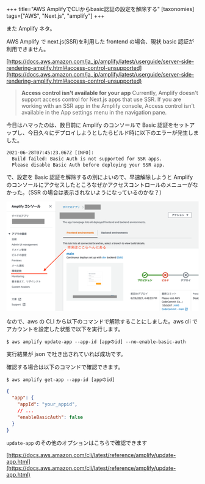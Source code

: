 +++
title="AWS AmplifyでCLIからbasic認証の設定を解除する"
[taxonomies]
tags=["AWS", "Next.js", "amplify"]
+++

また Amplify ネタ。

AWS Amplify で next.js(SSR)を利用した frontend の場合、現状 basic 認証が利用できません。

[https://docs.aws.amazon.com/ja_jp/amplify/latest/userguide/server-side-rendering-amplify.html#access-control-unsupported](https://docs.aws.amazon.com/ja_jp/amplify/latest/userguide/server-side-rendering-amplify.html#access-control-unsupported)

> **Access control isn't available for your app**
> Currently, Amplify doesn't support access control for Next.js apps that use SSR. If you are working with an SSR app in the Amplify console, Access control isn't available in the App settings menu in the navigation pane.

今日はハマったのは、数日前に Amplify のコンソールで Basic 認証をセットアップし、今日久々にデプロイしようとしたらビルド時に以下のエラーが発生しました。

```
2021-06-28T07:45:23.067Z [INFO]:
  Build failed: Basic Auth is not supported for SSR apps.
  Please disable Basic Auth before deploying your SSR app.
```

で、設定を Basic 認証を解除するの別によいので、早速解除しようと Amplify のコンソールにアクセスしたところなぜかアクセスコントロールのメニューがなかった。（SSR の場合は表示されないようになっているのかな？）

![sss1.png](sss1.png)

なので、aws の CLI から以下のコマンドで解除することにしました。aws cli でアカウントを設定した状態で以下を実行します。

```
$ aws amplify update-app --app-id [appのid] --no-enable-basic-auth
```

実行結果が json で吐き出されていれば成功です。

確認する場合は以下のコマンドで確認できます。

```
$ aws amplify get-app --app-id [appのid]
```

```json
{
  "app": {
    "appId": "your_appid",
    // ...
    "enableBasicAuth": false
  }
}
```

`update-app` のその他のオプションはこちらで確認できます

[https://docs.aws.amazon.com/cli/latest/reference/amplify/update-app.html](https://docs.aws.amazon.com/cli/latest/reference/amplify/update-app.html)
